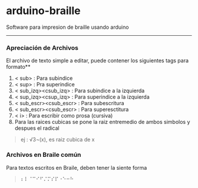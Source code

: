 # arduino-braille
Software para impresion de braille usando arduino
***

### Apreciación de Archivos

El archivo de texto simple a editar, puede contener los siguientes tags para formato**<br>
  1) < sub><csub> : Para subindice<br>
  2) < sup><csup> : Pra superindice<br>
  3) < sub_izq><csub_izq> : Para subindice a la izquierda<br>
  4) < sup_izq><csup_izq> : Para superindice a la izquierda<br>
  5) < sub_escr><csub_escr> : Para subescritura<br>
  6) < sub_escr><csub_escr> : Para superesctitura<br>
  7) < i><ci> : Para escribir como prosa (cursiva)<br>
  8) Para las raices cubicas se pone la raiz entremedio de ambos simbolos y despues el radical<br>
> ej : √3¬(x), es raiz cubica de x
  
### Archivos en Braile común
  Para textos escritos en Braile, deben tener la siente forma
>  ⠆⠇⠈⠉⠊⠋⠌⠍⠎⠏⠐⠑⠒⠓
